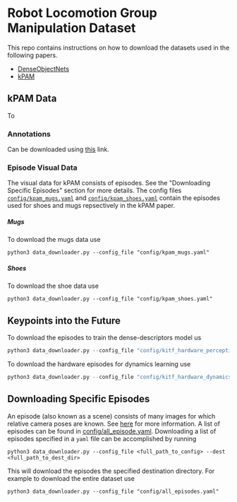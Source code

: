 # Robot Locomotion Group Manipulation Dataset
This repo contains instructions on how to download the datasets used in the following papers.

- [DenseObjectNets](https://github.com/RobotLocomotion/pytorch-dense-correspondence)
- [kPAM](https://sites.google.com/view/kpam)


## kPAM Data
To 
### Annotations
Can be downloaded using [this](http://data.csail.mit.edu/rlg_manipulation/kpam_annotations.zip) link.

### Episode Visual Data
The visual data for kPAM consists of episodes. See the "Downloading Specific Episodes" section for more details. The config files [`config/kpam_mugs.yaml`](config/kpam_mugs.yaml) and [`config/kpam_shoes.yaml`](config/kpam_shoes.yaml) contain the episodes used for shoes and mugs repsectively in the kPAM paper.


##### Mugs
To download the mugs data use

```angular2
python3 data_downloader.py --config_file "config/kpam_mugs.yaml"
```

##### Shoes
To download the shoe data use

```angular2
python3 data_downloader.py --config_file "config/kpam_shoes.yaml"
```

## Keypoints into the Future

To download the episodes to train the dense-descriptors model us

```python
python3 data_downloader.py --config_file "config/kitf_hardware_perception.yaml"
```

To download the hardware episodes for dynamics learning use

```python
python3 data_downloader.py --config_file "config/kitf_hardware_dynamics.yaml"
```


## Downloading Specific Episodes

An episode (also known as a scene) consists of many images for which relative camera poses are known. See [here](https://github.com/RobotLocomotion/pytorch-dense-correspondence/blob/master/doc/data_organization.md) for more information. A list of episodes can be found in [config/all_episode.yaml](config/all_episodes.yaml). Downloading a list of episodes specified in a `yaml` file can be accomplished by running

```angular2
python3 data_downloader.py --config_file <full_path_to_config> --dest <full_path_to_dest_dir>  
```

This will download the episodes the specified destination directory. For example to download the entire dataset use

```angular2
python3 data_downloader.py --config_file "config/all_episodes.yaml"
```

